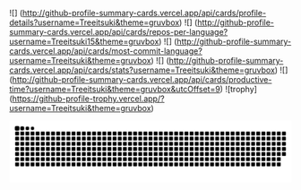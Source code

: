 ![] (http://github-profile-summary-cards.vercel.app/api/cards/profile-details?username=Treeitsuki&theme=gruvbox)
![] (http://github-profile-summary-cards.vercel.app/api/cards/repos-per-language?username=Treeitsuki15&theme=gruvbox)
![] (http://github-profile-summary-cards.vercel.app/api/cards/most-commit-language?username=Treeitsuki&theme=gruvbox)
![] (http://github-profile-summary-cards.vercel.app/api/cards/stats?username=Treeitsuki&theme=gruvbox)
![] (http://github-profile-summary-cards.vercel.app/api/cards/productive-time?username=Treeitsuki&theme=gruvbox&utcOffset=9)
![trophy] (https://github-profile-trophy.vercel.app/?username=Treeitsuki&theme=gruvbox)

![](https://raw.githubusercontent.com/Treeitsuki/Treeitsuki/output/github-contribution-grid-snake.svg)


